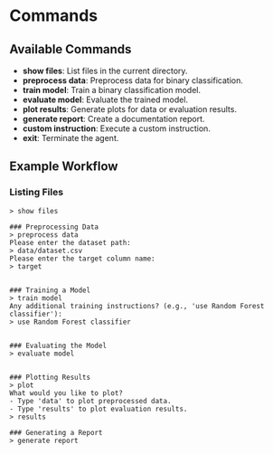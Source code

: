 # Commands

## Available Commands

- **show files**: List files in the current directory.
- **preprocess data**: Preprocess data for binary classification.
- **train model**: Train a binary classification model.
- **evaluate model**: Evaluate the trained model.
- **plot results**: Generate plots for data or evaluation results.
- **generate report**: Create a documentation report.
- **custom instruction**: Execute a custom instruction.
- **exit**: Terminate the agent.

## Example Workflow

### Listing Files

```plaintext
> show files

### Preprocessing Data
> preprocess data
Please enter the dataset path:
> data/dataset.csv
Please enter the target column name:
> target


### Training a Model
> train model
Any additional training instructions? (e.g., 'use Random Forest classifier'):
> use Random Forest classifier


### Evaluating the Model
> evaluate model


### Plotting Results
> plot
What would you like to plot?
- Type 'data' to plot preprocessed data.
- Type 'results' to plot evaluation results.
> results

### Generating a Report
> generate report

